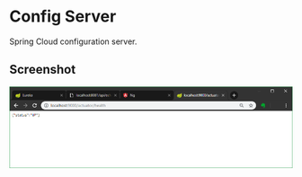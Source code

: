 # Config Server

Spring Cloud configuration server.

## Screenshot

![Google Chrome](../screenshots/config-server.png)

